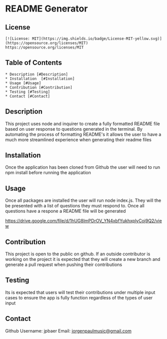 # README Generator
  
  ## License
    [![License: MIT](https://img.shields.io/badge/License-MIT-yellow.svg)](https://opensource.org/licenses/MIT)
    https://opensource.org/licenses/MIT


  ## Table of Contents
    * Description [#Description]
    * Installation  [#Installation]
    * Usage [#Usage]
    * Contribution [#Contribution]
    * Testing [#Testing]
    * Contact [#Contact]

  ## Description

  This project uses node and inquirer to create a fully formatted README file based on user response to questions generated in the terminal.  By automating the process of formatting README's it allows the user to have a much more streamlined experience when generating their readme files

  ## Installation

  Once the application has been cloned from Github the user will need to run npm install before running the application
  
  ## Usage

  Once all packages are installed the user will run node index.js.  They will the be presented with a list of questions they must respond to.  Once all questions have a respone a README file will be generated

  https://drive.google.com/file/d/1hUG8lmPDrOV_YN4xbfYukhxplyCoj9Q2/view

  ## Contribution

  This project is open to the public on github.  If an outside contributor is working on the project it is expected that they will create a new branch and generate a pull request when pushing their contributions

  ## Testing

  Its is expected that users will test their contributions under multiple input cases to ensure the app is fully function regardless of the types of user input

  ## Contact

  Github Username: jpbaer
  Email: jorgenpaulmusic@gmail.com
